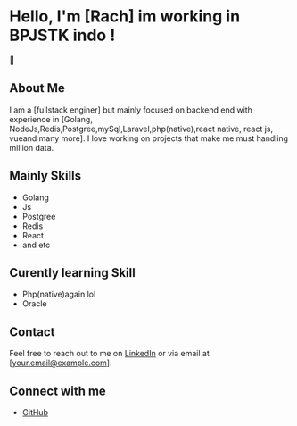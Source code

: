 # Hello, I'm [Rach] im working in BPJSTK indo !
👋

## About Me
I am a [fullstack enginer] but mainly focused on backend end with experience in [Golang, NodeJs,Redis,Postgree,mySql,Laravel,php(native),react native, react js, vueand many more].
I love working on projects that make me must handling million data.

## Mainly Skills
- Golang
- Js
- Postgree
- Redis
- React
- and etc
## Curently learning Skill
- Php(native)again lol
- Oracle

## Contact
Feel free to reach out to me on [LinkedIn](https://www.linkedin.com/in/yourprofile) or via email at [your.email@example.com].

## Connect with me
- [GitHub](https://github.com/rchmachina)

